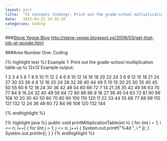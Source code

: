 ```yaml
---
layout: post
title:  "CS Concepts (Coding): Print out the grade-school multiplication table up to 12x12"
date:   2015-03-21 14:35:18
categories: Coding
---
```


###[Steve Yegge Blog](https://sites.google.com/site/steveyegge2/five-essential-phone-screen-questions)
http://steve-yegge.blogspot.sg/2008/03/get-that-job-at-google.html

###Area Number One: Coding

{% highlight text %}
Example 1: Print out the grade-school multiplication table up to 12x12
Example output:

   1   2   3   4   5   6   7   8   9  10  11  12
   2   4   6   8  10  12  14  16  18  20  22  24
   3   6   9  12  15  18  21  24  27  30  33  36
   4   8  12  16  20  24  28  32  36  40  44  48
   5  10  15  20  25  30  35  40  45  50  55  60
   6  12  18  24  30  36  42  48  54  60  66  72
   7  14  21  28  35  42  49  56  63  70  77  84
   8  16  24  32  40  48  56  64  72  80  88  96
   9  18  27  36  45  54  63  72  81  90  99 108
  10  20  30  40  50  60  70  80  90 100 110 120
  11  22  33  44  55  66  77  88  99 110 121 132
  12  24  36  48  60  72  84  96 108 120 132 144

{% endhighlight %}

{% highlight java %}
  public void printMiltiplicationTable(int n) {
    for (int i = 1; i <= n; i++) {
      for (int j = 1; j <= n; j++) {
        System.out.printf("%4d ", i * j);
      }
      System.out.println();
    }
  }
{% endhighlight %}